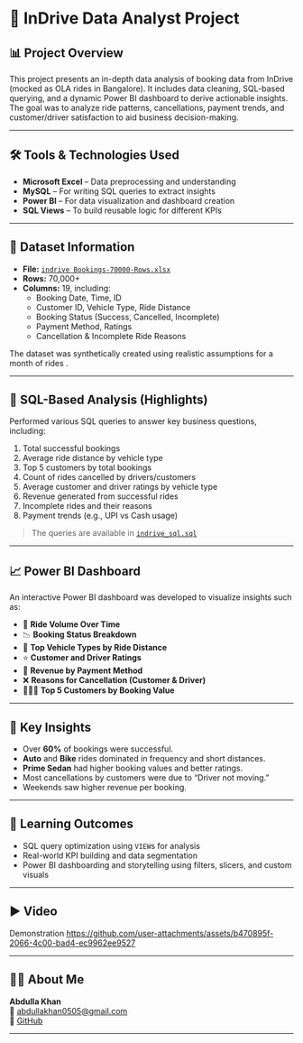 # 🚖 InDrive Data Analyst Project

## 📊 Project Overview

This project presents an in-depth data analysis of booking data from InDrive (mocked as OLA rides in Bangalore). It includes data cleaning, SQL-based querying, and a dynamic Power BI dashboard to derive actionable insights. The goal was to analyze ride patterns, cancellations, payment trends, and customer/driver satisfaction to aid business decision-making.

---

## 🛠️ Tools & Technologies Used

- **Microsoft Excel** – Data preprocessing and understanding
- **MySQL** – For writing SQL queries to extract insights
- **Power BI** – For data visualization and dashboard creation
- **SQL Views** – To build reusable logic for different KPIs

---

## 📁 Dataset Information

- **File:** [`indrive Bookings-70000-Rows.xlsx`](https://github.com/Abdulla-khan-0505/Data_Analyst_project/blob/main/indrive%20Bookings-70000-Rows%20(1).xlsx)
- **Rows:** 70,000+
- **Columns:** 19, including:
  - Booking Date, Time, ID
  - Customer ID, Vehicle Type, Ride Distance
  - Booking Status (Success, Cancelled, Incomplete)
  - Payment Method, Ratings
  - Cancellation & Incomplete Ride Reasons

The dataset was synthetically created using realistic assumptions for a month of rides .

---

## 🧮 SQL-Based Analysis (Highlights)

Performed various SQL queries to answer key business questions, including:

1. Total successful bookings  
2. Average ride distance by vehicle type  
3. Top 5 customers by total bookings  
4. Count of rides cancelled by drivers/customers  
5. Average customer and driver ratings by vehicle type  
6. Revenue generated from successful rides  
7. Incomplete rides and their reasons  
8. Payment trends (e.g., UPI vs Cash usage)

> The queries are available in [`indrive_sql.sql`](https://github.com/Abdulla-khan-0505/Data_Analyst_project/blob/main/indrive_%20sql.sql)

---

## 📈 Power BI Dashboard

An interactive Power BI dashboard was developed to visualize insights such as:

- 🚗 **Ride Volume Over Time**
- 📉 **Booking Status Breakdown**
- 🛵 **Top Vehicle Types by Ride Distance**
- ⭐ **Customer and Driver Ratings**
- 💸 **Revenue by Payment Method**
- ❌ **Reasons for Cancellation (Customer & Driver)**
- 🧑‍🤝‍🧑 **Top 5 Customers by Booking Value**



---

## 📌 Key Insights

- Over **60%** of bookings were successful.
- **Auto** and **Bike** rides dominated in frequency and short distances.
- **Prime Sedan** had higher booking values and better ratings.
- Most cancellations by customers were due to “Driver not moving.”
- Weekends saw higher revenue per booking.

---

## 🧠 Learning Outcomes

- SQL query optimization using `VIEW`s for analysis
- Real-world KPI building and data segmentation
- Power BI dashboarding and storytelling using filters, slicers, and custom visuals

---

## ▶️ Video 
Demonstration
https://github.com/user-attachments/assets/b470895f-2066-4c00-bad4-ec9962ee9527





---

## 🙋‍♂️ About Me

**Abdulla Khan**  
📧 abdullakhan0505@gmail.com  
🔗 [GitHub](https://github.com/Abdulla-khan-0505)

---

